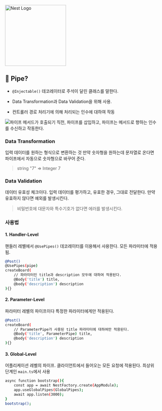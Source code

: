 <a href="http://nestjs.com/" target="blank"><img src="https://nestjs.com/img/logo-small.svg" width="200" alt="Nest Logo" /></a>

## 📌 Pipe?

- `@Injectable()` 데코레이터로 주석이 달린 클래스를 말한다.

- Data Transformation과 Data Validation을 위해 사용.

- 컨트롤러 경로 처리기에 의해 처리되는 인수에 대하여 작동

![파이프](https://velog.velcdn.com/images/cnffjd95/post/fc8b0a39-21e1-407a-8386-a3536e6ef96f/image.png)
메서드가 호출되기 직전, 파이프를 삽입하고, 파이프는 메서드로 향하는 인수를 수신하고 작동한다.

### Data Transformation

입력 데이터를 원하는 형식으로 변환하는 것
만약 숫자형을 원하는데 문자열로 온다면 파이프에서 자동으로 숫자형으로 바꾸어 준다.

> string "7" => Integer 7

### Data Validation

데이터 유효성 체크이다.
입력 데이터를 평가하고, 유효한 경우, 그대로 전달한다. 만약 유효하지 않다면 예외를 발생시킨다.

> 비밀번호에 대문자와 특수기호가 없다면 에러를 발생시킨다.

### 사용법

#### 1. Handler-Level

핸들러 레벨에서 `@UsePipes()` 데코레이터를 이용해서 사용한다.
모든 파라미터에 적용됨.

```bash
@Post()
@UsePipes(pipe)
createBoard(
	// 파라미터인 title과 description 모두에 대하여 적용된다.
	@Body('title') title,
    @body('description') description
){}
```

#### 2. Parameter-Level

파라미터 레벨의 파이프이다
특정한 파라미터에게만 적용된다.

```bash
@Post()
createBoard(
	// ParameterPipe가 사용된 title 파라미터에 대하여만 적용된다.
	@Body('title', ParameterPipe) title,
    @body('description') description
){}
```

#### 3. Global-Level

어플리케이션 레벨의 파이프.
클라이언트에서 들어오는 모든 요청에 적용된다. 최상위 단계인 `main.ts`에서 사용

```bash
async function bootstrap(){
	const app = await NestFactory.create(AppModule);
    app.useGlobalPipes(GlobalPipes);
    await app.listen(3000);
}
bootstrap();
```

